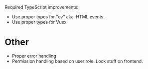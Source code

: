 Required TypeScript improvements:

-   Use proper types for "ev" aka. HTML events.
-   Use proper types for Vuex

# Other

-   Proper error handling
-   Permission handling based on user role. Lock stuff on frontend.
